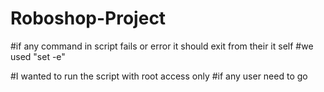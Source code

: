 # Roboshop-Project

#if any command in script fails or error it should exit from their it self
#we used "set -e"

#I wanted to run the script with root access only
#if any user need to go


